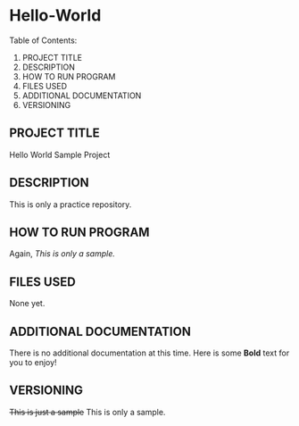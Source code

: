 # Hello-World

Table of Contents:

1. PROJECT TITLE
2. DESCRIPTION
3. HOW TO RUN PROGRAM
4. FILES USED
5. ADDITIONAL DOCUMENTATION
6. VERSIONING

## PROJECT TITLE
Hello World Sample Project

## DESCRIPTION
This is only a practice repository.

## HOW TO RUN PROGRAM
Again, *This is only a sample.*

## FILES USED
None yet.

## ADDITIONAL DOCUMENTATION
There is no additional documentation at this time. Here is some **Bold** text for you to enjoy!

## VERSIONING
~~This is just a sample~~  This is only a sample.
